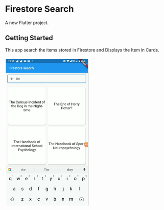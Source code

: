# Firestore Search

A new Flutter project.

## Getting Started

This app search the items stored in Firestore and Displays the Item in Cards.


![](/firestore.png)
